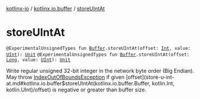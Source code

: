 [kotlinx-io](../index.md) / [kotlinx.io.buffer](index.md) / [storeUIntAt](./store-u-int-at.md)

# storeUIntAt

`@ExperimentalUnsignedTypes fun `[`Buffer`](-buffer/index.md)`.storeUIntAt(offset: `[`Int`](https://kotlinlang.org/api/latest/jvm/stdlib/kotlin/-int/index.html)`, value: `[`UInt`](https://kotlinlang.org/api/latest/jvm/stdlib/kotlin/-u-int/index.html)`): `[`Unit`](https://kotlinlang.org/api/latest/jvm/stdlib/kotlin/-unit/index.html)
`@ExperimentalUnsignedTypes fun `[`Buffer`](-buffer/index.md)`.storeUIntAt(offset: `[`Long`](https://kotlinlang.org/api/latest/jvm/stdlib/kotlin/-long/index.html)`, value: `[`UInt`](https://kotlinlang.org/api/latest/jvm/stdlib/kotlin/-u-int/index.html)`): `[`Unit`](https://kotlinlang.org/api/latest/jvm/stdlib/kotlin/-unit/index.html)

Write regular unsigned 32-bit integer in the network byte order (Big Endian).
May throw [IndexOutOfBoundsException](https://kotlinlang.org/api/latest/jvm/stdlib/kotlin/-index-out-of-bounds-exception/index.html) if given [offset](store-u-int-at.md#kotlinx.io.buffer$storeUIntAt(kotlinx.io.buffer.Buffer, kotlin.Int, kotlin.UInt)/offset) is negative or greater than buffer size.

